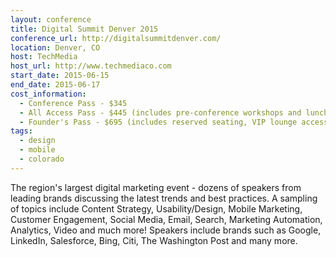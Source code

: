 ```yaml
---
layout: conference
title: Digital Summit Denver 2015
conference_url: http://digitalsummitdenver.com/
location: Denver, CO
host: TechMedia
host_url: http://www.techmediaco.com
start_date: 2015-06-15
end_date: 2015-06-17
cost_information:
  - Conference Pass - $345
  - All Access Pass - $445 (includes pre-conference workshops and lunch)
  - Founder's Pass - $695 (includes reserved seating, VIP lounge access, and keynote meet & greet)
tags:
  - design
  - mobile
  - colorado
---
```


The region's largest digital marketing event - dozens of speakers from leading brands discussing the latest trends and best practices. A sampling of topics include Content Strategy, Usability/Design, Mobile Marketing, Customer Engagement, Social Media, Email, Search, Marketing Automation, Analytics, Video and much more! Speakers include brands such as Google, LinkedIn, Salesforce, Bing, Citi, The Washington Post and many more.